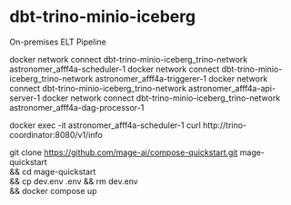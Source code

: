 # dbt-trino-minio-iceberg
On-premises ELT Pipeline


docker network connect dbt-trino-minio-iceberg_trino-network astronomer_afff4a-scheduler-1
docker network connect dbt-trino-minio-iceberg_trino-network astronomer_afff4a-triggerer-1
docker network connect dbt-trino-minio-iceberg_trino-network astronomer_afff4a-api-server-1
docker network connect dbt-trino-minio-iceberg_trino-network astronomer_afff4a-dag-processor-1

docker exec -it astronomer_afff4a-scheduler-1 curl http://trino-coordinator:8080/v1/info


git clone https://github.com/mage-ai/compose-quickstart.git mage-quickstart \
&& cd mage-quickstart \
&& cp dev.env .env && rm dev.env \
&& docker compose up
